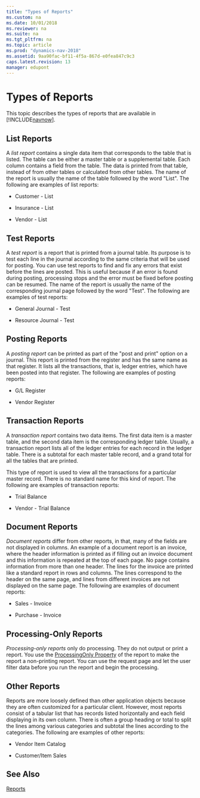 ```yaml
---
title: "Types of Reports"
ms.custom: na
ms.date: 10/01/2018
ms.reviewer: na
ms.suite: na
ms.tgt_pltfrm: na
ms.topic: article
ms.prod: "dynamics-nav-2018"
ms.assetid: 9aa90fac-bf11-4f5a-867d-e0fea847c9c3
caps.latest.revision: 13
manager: edupont
---
```

# Types of Reports
This topic describes the types of reports that are available in [!INCLUDE[navnow](includes/navnow_md.md)].  

## List Reports  
 A *list report* contains a single data item that corresponds to the table that is listed. The table can be either a master table or a supplemental table. Each column contains a field from the table. The data is printed from that table, instead of from other tables or calculated from other tables. The name of the report is usually the name of the table followed by the word "List". The following are examples of list reports:  

-   Customer - List  

-   Insurance - List  

-   Vendor - List  

## Test Reports  
 A *test report* is a report that is printed from a journal table. Its purpose is to test each line in the journal according to the same criteria that will be used for posting. You can use test reports to find and fix any errors that exist before the lines are posted. This is useful because if an error is found during posting, processing stops and the error must be fixed before posting can be resumed. The name of the report is usually the name of the corresponding journal page followed by the word "Test". The following are examples of test reports:  

-   General Journal - Test  

-   Resource Journal - Test  

## Posting Reports  
 A *posting report* can be printed as part of the "post and print" option on a journal. This report is printed from the register and has the same name as that register. It lists all the transactions, that is, ledger entries, which have been posted into that register. The following are examples of posting reports:  

-   G/L Register  

-   Vendor Register  

## Transaction Reports  
 A *transaction report* contains two data items. The first data item is a master table, and the second data item is the corresponding ledger table. Usually, a transaction report lists all of the ledger entries for each record in the ledger table. There is a subtotal for each master table record, and a grand total for all the tables that are printed.  

 This type of report is used to view all the transactions for a particular master record. There is no standard name for this kind of report. The following are examples of transaction reports:  

-   Trial Balance  

-   Vendor - Trial Balance  

## Document Reports  
 *Document reports* differ from other reports, in that, many of the fields are not displayed in columns. An example of a document report is an invoice, where the header information is printed as if filling out an invoice document and this information is repeated at the top of each page. No page contains information from more than one header. The lines for the invoice are printed like a standard report in rows and columns. The lines correspond to the header on the same page, and lines from different invoices are not displayed on the same page. The following are examples of document reports:  

-   Sales - Invoice  

-   Purchase - Invoice  

## Processing-Only Reports  
 *Processing-only reports* only do processing. They do not output or print a report. You use the [ProcessingOnly Property](ProcessingOnly-Property.md) of the report to make the report a non-printing report. You can use the request page and let the user filter data before you run the report and begin the processing.  

## Other Reports  
 Reports are more loosely defined than other application objects because they are often customized for a particular client. However, most reports consist of a tabular list that has records listed horizontally and each field displaying in its own column. There is often a group heading or total to split the lines among various categories and subtotal the lines according to the categories. The following are examples of other reports:  

-   Vendor Item Catalog  

-   Customer/Item Sales  

## See Also  
 [Reports](Reports.md)
